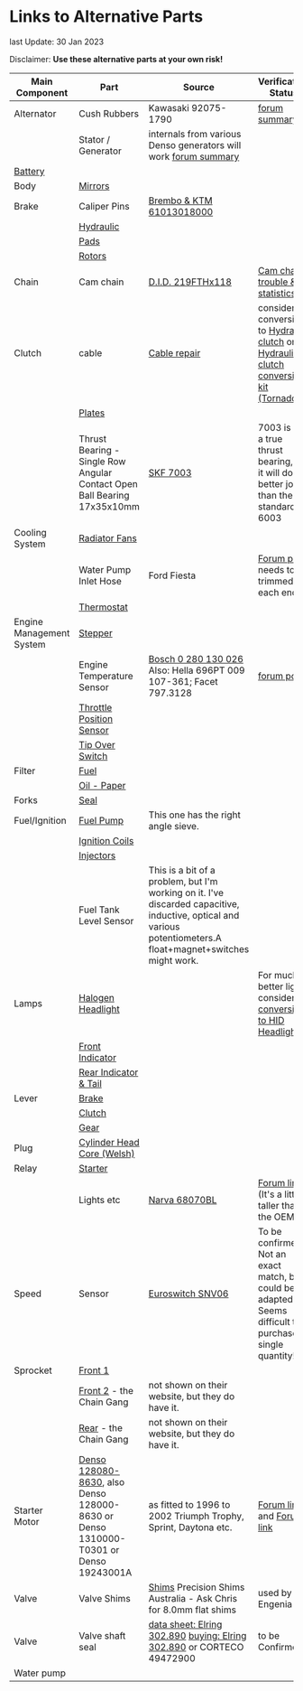 # Links to Alternative Parts

last Update: 30 Jan 2023

Disclaimer: **Use these alternative parts at your own risk!**

| Main  Component | Part | Source  | Verification  Status |
| --- | --- | --- | --- |
| Alternator | Cush Rubbers| Kawasaki 92075-1790 |[forum summary](http://www.engenia.com.au/09_Electrical/08_Alternator/Alternator.html) |
|     |Stator / Generator | internals from various Denso generators will work   [forum summary](http://www.engenia.com.au/09_Electrical/08_Alternator/Alternator.html) |
| [Battery](http://www.engenia.com.au/09_Electrical/04_Battery/Battery.html) |
| Body | [Mirrors](http://www.engenia.com.au/04_Body/04_Mirrors/Mirrors.html#AltMirrors) |
| Brake | Caliper Pins | [Brembo & KTM 61013018000](https://duckduckgo.com/?q=%2BBrembo+%2B61013018000) |
|     | [Hydraulic](https://maniac-parts.de/en/benelli/zubehoer) |
|     | [Pads](http://www.engenia.com.au/03_Maintenance/21_BrakePads/BrakePads.html) |
|     | [Rotors](http://www.engenia.com.au/07_Frame/03_Brakes/Rotors.html) |
| Chain | Cam chain|[D.I.D. 219FTHx118](https://duckduckgo.com/?q=DID+%2B219FTHx118)|[Cam chain trouble & statistics](http://www.engenia.com.au/05_Engine/01_Camshaft/04_Tensioner/TensionerStats.html) |
| Clutch | cable| [Cable repair](http://www.engenia.com.au/05_Engine/08_Clutch/ClutchCableInner.html) | consider conversion to [Hydraulic clutch](http://www.engenia.com.au/05_Engine/08_Clutch/HydraulicConversion.html) or [Hydraulic clutch conversion kit (Tornado)](https://maniac-parts.de/en/sonstiges/7347-hydraulischer-kupplungs-kit-tornado.html)|
|     | [Plates](http://engenia.com.au/01_General/05_AltParts/ClutchPlates.html) |
|     | Thrust Bearing - Single Row Angular Contact Open Ball Bearing 17x35x10mm |[SKF 7003](https://www.skf.com/au/products/super-precision-bearings/angular-contact-ball-bearings/productid-7003%20ACD%2FP4AH)  | 7003 is not a true thrust bearing, but it will do a better job than the standard 6003 | Alternatively, a [SKF 30202](https://www.skf.com/au/products/rolling-bearings/roller-bearings/tapered-roller-bearings/single-row-tapered-roller-bearings/productid-30202) is a tapered roller bearing that would fit, but requires a mod to the adjuster, as it has only a 15 mm ID, 2 mm smaller than the 6003 / 7003 bearings. It would probably last the life of the engine though. |
| Cooling System | [Radiator Fans](http://www.engenia.com.au/06_Cooling/01_Radiator/RadFans.html) |
|     | Water Pump Inlet Hose |Ford Fiesta  | [Forum post](http://www.benelliforum.com/forum/tornado-tre/17671-tornado-minor-mods-progress-re-assembly.html#post167819) needs to be trimmed at each end |
|     | [Thermostat](http://www.engenia.com.au/06_Cooling/03_Thermostat/AltThermostat.html) |
| Engine Management System | [Stepper](http://www.engenia.com.au/08_FuelIgnition/01_EMS_Sensors/Stepper.html) |
|     | Engine Temperature Sensor | [Bosch 0 280 130 026](https://www.bosch-motorsport-shop.com.au/temperature-sensor-130-deg-c)  Also: Hella 696PT 009 107-361; Facet 797.3128  | [forum post](http://www.benelliforum.com/forum/benelli-technical/17793-temperatur-sensor-alternative.html#post168702) |
|     | [Throttle Position Sensor](http://www.engenia.com.au/08_FuelIgnition/01_EMS_Sensors/ThrottlePosition.html) |
|     | [Tip Over Switch](http://www.engenia.com.au/08_FuelIgnition/01_EMS_Sensors/TipOverSwitch.html) |
| Filter | [Fuel](http://www.engenia.com.au/08_FuelIgnition/05_FuelFilter/FuelFilter.html) |
|     | [Oil - Paper](http://www.engenia.com.au/03_Maintenance/12_OilAndFilter/RycoFilter.html) |
| Forks | [Seal](http://www.engenia.com.au/07_Frame/04_Suspension/01_Forks/Forks.html) |
| Fuel/Ignition | [Fuel Pump](http://www.aliexpress.com/item/New-Intank-EFI-Fuel-Pump-for-Benelli-Tornado-Naked-Tre-1130-Sport-Evo-2004-2008/1935011577.html?shortkey=E322U3iy&addresstype=600) | This one has the right angle sieve. |
|     | [Ignition Coils](http://www.engenia.com.au/08_FuelIgnition/02_IgnitionAndInjection/AlternativeCoils.html#alternative_coils) |
|     | [Injectors](http://www.engenia.com.au/08_FuelIgnition/02_IgnitionAndInjection/AlternativeInjectors.html) |
|     | Fuel Tank Level Sensor | This is a bit of a problem, but I'm working on it.  I've discarded capacitive, inductive, optical and various potentiometers.A float+magnet+switches might work. |
|Lamps| [Halogen Headlight](http://www.engenia.com.au/03_Maintenance/37_FrontLights/FrontLamps.html) | | For much better light consider [conversion to HID Headlight](http://www.engenia.com.au/09_Electrical/17_FrontLights/HID.html) |
|     | [Front Indicator](http://www.engenia.com.au/03_Maintenance/37_FrontLights/FrontLamps.html#front_indicator) |
|     | [Rear Indicator & Tail](http://www.engenia.com.au/03_Maintenance/39_RearLights/RearLamps.html) |
| Lever | [Brake](http://www.engenia.com.au/03_Maintenance/05_Levers/Levers.html) |
|     | [Clutch](http://www.engenia.com.au/03_Maintenance/05_Levers/Levers.html) |
|     | [Gear](http://www.engenia.com.au/03_Maintenance/05_Levers/Levers.html) |
| Plug | [Cylinder Head Core (Welsh)](http://www.engenia.com.au/06_Cooling/CorePlugs.html) |
| Relay | [Starter](http://www.engenia.com.au/09_Electrical/07_StarterMotor/StarterRelay.html) |
|     | Lights etc | [Narva 68070BL](https://www.narva.com.au/products/68070bl/12v-20a-10a-change-over-5-pin-relay-with-resistor--blister-pack-of-1-) | [Forum link:](http://www.benelliforum.com/forum/trek/12314-no-head-light-low-beam-2.html#post117588) (It's a little taller than the OEM) |
| Speed | Sensor | [Euroswitch SNV06](http://www.euroswitch.it/ita/prodotti/sensori_di_velocita/sensori_di_velocita) | To be confirmed!  Not an exact match, but could be adapted. Seems difficult to purchase in single quantity!|
| Sprocket | [Front 1](http://www.engenia.com.au/07_Frame/12_FinalDrive/FrontSprocket.html) |
|     | [Front 2](http://www.chaingangchainsandsprockets.com.au) \- the Chain Gang | not shown on their website, but they do have it. |
|     | [Rear](http://www.chaingangchainsandsprockets.com.au) \- the Chain Gang | not shown on their website, but they do have it. |
| Starter Motor | [Denso 128080-8630](https://duckduckgo.com/?q=%2BDenso+%2B128080-8630), also Denso 128000-8630 or Denso 1310000-T0301 or Denso 19243001A |  as fitted to 1996 to 2002 Triumph Trophy, Sprint, Daytona etc. | [Forum link](http://www.benelliforum.com/forum/general-benelli-discussion/12768-tnt-1130-problem.html#post122082) and [Forum link](https://www.benelliforum.com/forum/tnt/29281-tnt899_new-starter.html#post244651) |
| Valve | Valve Shims | [Shims](http://www.precisionshims.com.au)  Precision Shims Australia \- Ask Chris for 8.0mm flat shims | used by Engenia |
| Valve | Valve shaft seal|[data sheet: Elring 302.890](https://web.tecalliance.net/elring/en/parts/10/302.890/detail?targetCountry=GB&articleCountry=GB)  [buying: Elring 302.890](https://duckduckgo.com/?q=%2BElring+%2B"302.890")  or CORTECO 49472900 | to be Confirmed!! |
|Water pump|||| consider replacement with [electric water pump upgrade kit](https://maniac-parts.de/en/sonstiges/8483-elektrischer-wasserpumpen-kit.html)
